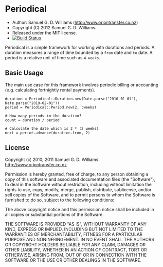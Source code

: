 Periodical
=========

* Author: Samuel G. D. Williams (<http://www.oriontransfer.co.nz>)
* Copyright (C) 2012 Samuel G. D. Williams.
* Released under the MIT license.
* [![Build Status](https://secure.travis-ci.org/ioquatix/periodical.png)](http://travis-ci.org/ioquatix/periodical)

Periodical is a simple framework for working with durations and periods. A duration measures a range of time bounded by a `from` date and `to` date. A period is a relative unit of time such as `4 weeks`.

Basic Usage
-----------

The main use case for this framework involves periodic billing or accounting (e.g. calculating fortnightly rental payments).

	duration = Periodical::Duration.new(Date.parse("2010-01-01"), Date.parse("2010-02-01"))
	period = Periodical::Period.new(2, :weeks)
	
	# How many periods in the duration?
	count = duration / period
	
	# Calculate the date which is 2 * (2 weeks)
	next = period.advance(duration.from, 2)

License
-------

Copyright (c) 2010, 2011 Samuel G. D. Williams. <http://www.oriontransfer.co.nz>

Permission is hereby granted, free of charge, to any person obtaining a copy
of this software and associated documentation files (the "Software"), to deal
in the Software without restriction, including without limitation the rights
to use, copy, modify, merge, publish, distribute, sublicense, and/or sell
copies of the Software, and to permit persons to whom the Software is
furnished to do so, subject to the following conditions:

The above copyright notice and this permission notice shall be included in
all copies or substantial portions of the Software.

THE SOFTWARE IS PROVIDED "AS IS", WITHOUT WARRANTY OF ANY KIND, EXPRESS OR
IMPLIED, INCLUDING BUT NOT LIMITED TO THE WARRANTIES OF MERCHANTABILITY,
FITNESS FOR A PARTICULAR PURPOSE AND NONINFRINGEMENT. IN NO EVENT SHALL THE
AUTHORS OR COPYRIGHT HOLDERS BE LIABLE FOR ANY CLAIM, DAMAGES OR OTHER
LIABILITY, WHETHER IN AN ACTION OF CONTRACT, TORT OR OTHERWISE, ARISING FROM,
OUT OF OR IN CONNECTION WITH THE SOFTWARE OR THE USE OR OTHER DEALINGS IN
THE SOFTWARE.
